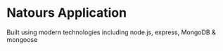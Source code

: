 # Natours Application

Built using modern technologies including node.js, express, MongoDB & mongoose
